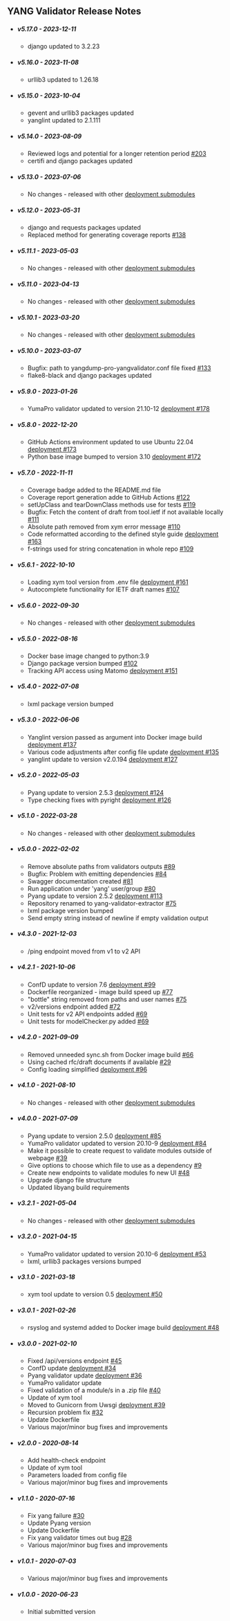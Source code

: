 ## YANG Validator Release Notes

* ##### v5.17.0 - 2023-12-11

  * django updated to 3.2.23

* ##### v5.16.0 - 2023-11-08

  * urllib3 updated to 1.26.18

* ##### v5.15.0 - 2023-10-04

  * gevent and urllib3 packages updated
  * yanglint updated to 2.1.111

* ##### v5.14.0 - 2023-08-09

  * Reviewed logs and potential for a longer retention period [#203](https://github.com/YangCatalog/deployment/issues/203)
  * certifi and django packages updated

* ##### v5.13.0 - 2023-07-06

  * No changes - released with other [deployment submodules](https://github.com/YangCatalog/deployment)

* ##### v5.12.0 - 2023-05-31

  * django and requests packages updated
  * Replaced method for generating coverage reports [#138](https://github.com/YangCatalog/yang-validator-extractor/issues/138)

* ##### v5.11.1 - 2023-05-03

  * No changes - released with other [deployment submodules](https://github.com/YangCatalog/deployment)

* ##### v5.11.0 - 2023-04-13

  * No changes - released with other [deployment submodules](https://github.com/YangCatalog/deployment)

* ##### v5.10.1 - 2023-03-20

  * No changes - released with other [deployment submodules](https://github.com/YangCatalog/deployment)

* ##### v5.10.0 - 2023-03-07

  * Bugfix: path to yangdump-pro-yangvalidator.conf file fixed [#133](https://github.com/YangCatalog/yang-validator-extractor/issues/133)
  * flake8-black and django packages updated

* ##### v5.9.0 - 2023-01-26

  * YumaPro validator updated to version 21.10-12 [deployment #178](https://github.com/YangCatalog/deployment/issues/178)

* ##### v5.8.0 - 2022-12-20

  * GitHub Actions environment updated to use Ubuntu 22.04 [deployment #173](https://github.com/YangCatalog/deployment/issues/173)
  * Python base image bumped to version 3.10 [deployment #172](https://github.com/YangCatalog/deployment/issues/172)

* ##### v5.7.0 - 2022-11-11

  * Coverage badge added to the README.md file
  * Coverage report generation adde to GitHub Actions [#122](https://github.com/YangCatalog/yang-validator-extractor/issues/122)
  * setUpClass and tearDownClass methods use for tests [#119](https://github.com/YangCatalog/yang-validator-extractor/issues/119)
  * Bugfix: Fetch the content of draft from tool.ietf if not available locally [#111](https://github.com/YangCatalog/yang-validator-extractor/issues/111)
  * Absolute path removed from xym error message [#110](https://github.com/YangCatalog/yang-validator-extractor/issues/110)
  * Code reformatted according to the defined style guide [deployment #163](https://github.com/YangCatalog/deployment/issues/163)
  * f-strings used for string concatenation in whole repo [#109](https://github.com/YangCatalog/yang-validator-extractor/issues/109)

* ##### v5.6.1 - 2022-10-10

  * Loading xym tool version from .env file [deployment #161](https://github.com/YangCatalog/deployment/issues/161)
  * Autocomplete functionality for IETF draft names [#107](https://github.com/YangCatalog/yang-validator-extractor/issues/107)

* ##### v5.6.0 - 2022-09-30

  * No changes - released with other [deployment submodules](https://github.com/YangCatalog/deployment)

* ##### v5.5.0 - 2022-08-16

  * Docker base image changed to python:3.9
  * Django package version bumped [#102](https://github.com/YangCatalog/yang-validator-extractor/issues/102)
  * Tracking API access using Matomo [deployment #151](https://github.com/YangCatalog/deployment/issues/151)

* ##### v5.4.0 - 2022-07-08

  * lxml package version bumped

* ##### v5.3.0 - 2022-06-06

  * Yanglint version passed as argument into Docker image build [deployment #137](https://github.com/YangCatalog/deployment/issues/137)
  * Various code adjustments after config file update [deployment #135](https://github.com/YangCatalog/deployment/issues/135)
  * yanglint update to version v2.0.194 [deployment #127](https://github.com/YangCatalog/deployment/issues/127)

* ##### v5.2.0 - 2022-05-03

  * Pyang update to version 2.5.3 [deployment #124](https://github.com/YangCatalog/deployment/issues/124)
  * Type checking fixes with pyright [deployment #126](https://github.com/YangCatalog/deployment/issues/126)

* ##### v5.1.0 - 2022-03-28

  * No changes - released with other [deployment submodules](https://github.com/YangCatalog/deployment)

* ##### v5.0.0 - 2022-02-02
  
  * Remove absolute paths from validators outputs [#89](https://github.com/YangCatalog/yang-validator-extractor/issues/89)
  * Bugfix: Problem with emitting dependencies [#84](https://github.com/YangCatalog/yang-validator-extractor/issues/84)
  * Swagger documentation created [#81](https://github.com/YangCatalog/yang-validator-extractor/issues/81)
  * Run application under 'yang' user/group [#80](https://github.com/YangCatalog/yang-validator-extractor/issues/80)
  * Pyang update to version 2.5.2 [deployment #113](https://github.com/YangCatalog/deployment/issues/113)
  * Repository renamed to yang-validator-extractor [#75](https://github.com/YangCatalog/yang-validator-extractor/issues/75)
  * lxml package version bumped
  * Send empty string instead of newline if empty validation output

* ##### v4.3.0 - 2021-12-03

  * /ping endpoint moved from v1 to v2 API

* ##### v4.2.1 - 2021-10-06

  * ConfD update to version 7.6 [deployment #99](https://github.com/YangCatalog/deployment/issues/99)
  * Dockerfile reorganized - image build speed up [#77](https://github.com/YangCatalog/bottle-yang-extractor-validator/issues/77)
  * "bottle" string removed from paths and user names [#75](https://github.com/YangCatalog/bottle-yang-extractor-validator/issues/75)
  * v2/versions endpoint added [#72](https://github.com/YangCatalog/bottle-yang-extractor-validator/issues/72)
  * Unit tests for v2 API endpoints added [#69](https://github.com/YangCatalog/bottle-yang-extractor-validator/issues/69)
  * Unit tests for modelChecker.py added [#69](https://github.com/YangCatalog/bottle-yang-extractor-validator/issues/69)

* ##### v4.2.0 - 2021-09-09

  * Removed unneeded sync.sh from Docker image build [#66](https://github.com/YangCatalog/bottle-yang-extractor-validator/issues/66)
  * Using cached rfc/draft documents if available [#29](https://github.com/YangCatalog/bottle-yang-extractor-validator/issues/29)
  * Config loading simplified [deployment #96](https://github.com/YangCatalog/deployment/issues/96)

* ##### v4.1.0 - 2021-08-10

  * No changes - released with other [deployment submodules](https://github.com/YangCatalog/deployment)

* ##### v4.0.0 - 2021-07-09

  * Pyang update to version 2.5.0 [deployment #85](https://github.com/YangCatalog/deployment/issues/85)
  * YumaPro validator updated to version 20.10-9 [deployment #84](https://github.com/YangCatalog/deployment/issues/84)
  * Make it possible to create request to validate modules outside of webpage [#39](https://github.com/YangCatalog/bottle-yang-extractor-validator/issues/39)
  * Give options to choose which file to use as a dependency [#9](https://github.com/YangCatalog/bottle-yang-extractor-validator/issues/9)
  * Create new endpoints to validate modules fo new UI [#48](https://github.com/YangCatalog/bottle-yang-extractor-validator/issues/48)
  * Upgrade django file structure
  * Updated libyang build requirements

* ##### v3.2.1 - 2021-05-04

  * No changes - released with other [deployment submodules](https://github.com/YangCatalog/deployment)

* ##### v3.2.0 - 2021-04-15

  * YumaPro validator updated to version 20.10-6 [deployment #53](https://github.com/YangCatalog/deployment/issues/53)
  * lxml, urllib3 packages versions bumped

* ##### v3.1.0 - 2021-03-18

  * xym tool update to version 0.5 [deployment #50](https://github.com/YangCatalog/deployment/issues/50)

* ##### v3.0.1 - 2021-02-26

  * rsyslog and systemd added to Docker image build [deployment #48](https://github.com/YangCatalog/deployment/issues/48)

* ##### v3.0.0 - 2021-02-10

  * Fixed /api/versions endpoint [#45](https://github.com/YangCatalog/bottle-yang-extractor-validator/issues/45)
  * ConfD update [deployment #34](https://github.com/YangCatalog/deployment/issues/34)
  * Pyang validator update [deployment #36](https://github.com/YangCatalog/deployment/issues/36)
  * YumaPro validator update
  * Fixed validation of a module/s in a .zip file [#40](https://github.com/YangCatalog/bottle-yang-extractor-validator/issues/40)
  * Update of xym tool
  * Moved to Gunicorn from Uwsgi [deployment #39](https://github.com/YangCatalog/deployment/issues/39)
  * Recursion problem fix [#32](https://github.com/YangCatalog/bottle-yang-extractor-validator/issues/32)
  * Update Dockerfile
  * Various major/minor bug fixes and improvements

* ##### v2.0.0 - 2020-08-14

  * Add health-check endpoint
  * Update of xym tool
  * Parameters loaded from config file
  * Various major/minor bug fixes and improvements

* ##### v1.1.0 - 2020-07-16

  * Fix yang failure [#30](https://github.com/YangCatalog/bottle-yang-extractor-validator/issues/30)
  * Update Pyang version
  * Update Dockerfile
  * Fix yang validator times out bug [#28](https://github.com/YangCatalog/bottle-yang-extractor-validator/issues/28)
  * Various major/minor bug fixes and improvements

* ##### v1.0.1 - 2020-07-03

  * Various major/minor bug fixes and improvements

* ##### v1.0.0 - 2020-06-23

  * Initial submitted version
